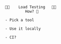








                                                󱐋󱐋    Load Testing   󱐋󱐋
                                                         How? 🔧

                                                - Pick a tool

                                                - Use it locally

                                                - CI?
